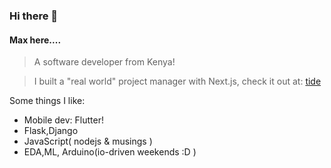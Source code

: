 ### Hi there 👋
#### Max here....

> A software developer from Kenya!

> I built a "real world" project manager with Next.js, check it out at: [tide](https://tide.vercel.app/)

Some things I like:
- Mobile  dev: Flutter!
- Flask,Django
- JavaScript( nodejs & musings )
- EDA,ML, Arduino(io-driven weekends :D )
